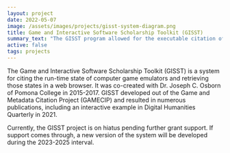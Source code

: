 ```yaml
---
layout: project
date: 2022-05-07
image: /assets/images/projects/gisst-system-diagram.png
title: Game and Interactive Software Scholarship Toolkit (GISST)
summary_text: "The GISST program allowed for the executable citation of computing run-times. "
active: false
tags: projects
---
```


The Game and Interactive Software Scholarship Toolkit (GISST) is a system for citing the run-time
state of computer game emulators and retrieving those states in a web browser. It was co-created
with Dr. Joseph C. Osborn of Pomona College in 2015-2017. GISST developed out
of the Game and Metadata Citation Project (GAMECIP) and resulted in numerous publications, including
an interactive example in Digital Humanities Quarterly in 2021. 

Currently, the GISST project is on hiatus pending further grant support. If support comes through, a new
version of the system will be developed during the 2023-2025 interval.